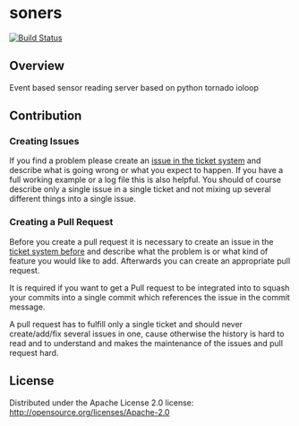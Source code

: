 # soners
[![Build Status](https://travis-ci.org/cpapazaf/soners.svg?branch=master)](https://travis-ci.org/cpapazaf/soners)

## Overview
Event based sensor reading server based on python tornado ioloop

## Contribution

### Creating Issues

If you find a problem please create an 
[issue in the ticket system](https://github.com/xpapazaf/soners/issues)
and describe what is going wrong or what you expect to happen.
If you have a full working example or a log file this is also helpful.
You should of course describe only a single issue in a single ticket and not 
mixing up several different things into a single issue.

### Creating a Pull Request

Before you create a pull request it is necessary to create an issue in
the [ticket system before](https://github.com/xpapazaf/soners/issues)
and describe what the problem is or what kind of feature you would like
to add. Afterwards you can create an appropriate pull request.

It is required if you want to get a Pull request to be integrated into to squash your
commits into a single commit which references the issue in the commit message.

A pull request has to fulfill only a single ticket and should never create/add/fix
several issues in one, cause otherwise the history is hard to read and to understand 
and makes the maintenance of the issues and pull request hard.

## License

Distributed under the Apache License 2.0 license: http://opensource.org/licenses/Apache-2.0

